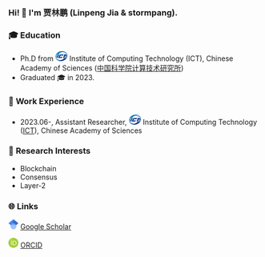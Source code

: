 ### Hi! 👋 I'm 贾林鹏 (Linpeng Jia & stormpang).

### 🎓 **Education**

* Ph.D from <img src="imgs/ICT.png" style="height: 20px;" /> Institute of Computing Technology (ICT), Chinese Academy of Sciences ([中国科学院计算技术研究所](http://www.ict.ac.cn/))
* Graduated 🎓 in 2023.

### 💼 **Work Experience**

* 2023.06-, Assistant Researcher, <img src="imgs/ICT.png" style="height: 20px;" /> Institute of Computing Technology ([ICT](http://www.ict.ac.cn/)), Chinese Academy of Sciences

### 🔭 **Research Interests**

* Blockchain
* Consensus
* Layer-2

### 🌐 **Links**

   <img src="imgs/scholar.png" style="height: 20px;" /> [Google Scholar](https://scholar.google.com/citations?user=03jw1vAAAAAJ)

   <img src="imgs/ORCID.png" style="height: 20px;" /> [ORCID](https://orcid.org/0000-0003-1916-6193)
